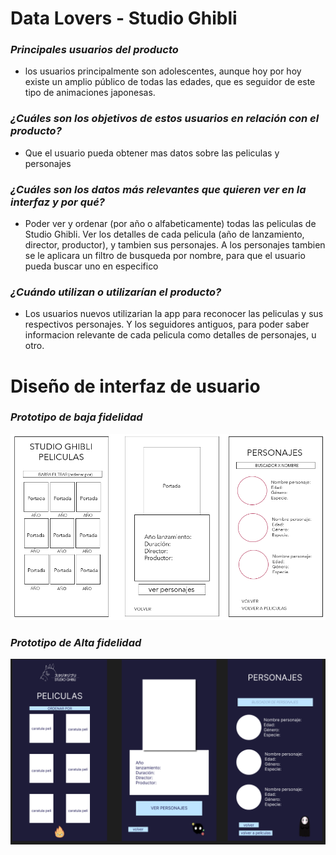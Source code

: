

# **Data Lovers - Studio Ghibli**

### ***Principales usuarios del producto***
* los usuarios principalmente son adolescentes, aunque hoy por hoy existe un amplio público de todas las edades, que es seguidor de este tipo de animaciones japonesas.

### ***¿Cuáles son los objetivos de estos usuarios en relación con el producto?***
* Que el usuario pueda obtener mas datos sobre las peliculas y personajes

### ***¿Cuáles son los datos más relevantes que quieren ver en la interfaz y por qué?***

* Poder ver y ordenar (por año o alfabeticamente) todas las peliculas de Studio Ghibli. Ver los detalles de cada pelicula (año de lanzamiento, director, productor), y tambien sus personajes. A los personajes tambien se le aplicara un filtro de busqueda por nombre, para que el usuario pueda buscar uno en especifico

### ***¿Cuándo utilizan o utilizarían el producto?***

* Los usuarios nuevos utilizarian la app para reconocer las peliculas y sus respectivos personajes. Y los seguidores antiguos, para poder saber informacion relevante de cada pelicula como detalles de personajes, u otro.
 

# Diseño de interfaz de usuario

### ***Prototipo de baja fidelidad***

![prototipo1](src/img/BF.png)


### ***Prototipo de Alta fidelidad***

![prototipo2](src/img/AF.png)

